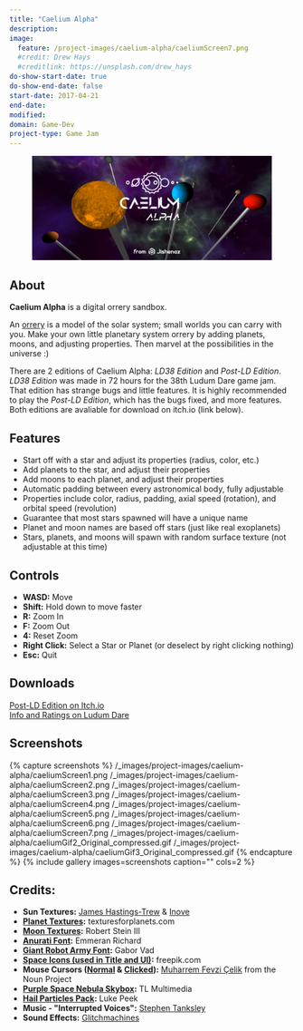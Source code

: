 ```yaml
---
title: "Caelium Alpha"
description: 
image:
  feature: /project-images/caelium-alpha/caeliumScreen7.png
  #credit: Drew Hays
  #creditlink: https://unsplash.com/drew_hays
do-show-start-date: true
do-show-end-date: false
start-date: 2017-04-21
end-date: 
modified: 
domain: Game-Dev
project-type: Game Jam
---
```


<figure>
	<a href="/_images/project-images/caelium-alpha/caeliumBanner.png" target="_blank">
		<img src="/_images/project-images/caelium-alpha/caeliumBanner.png" alt="">
	</a>
</figure>

## About

**Caelium Alpha** is a digital orrery sandbox. 

An [orrery](https://www.google.com/search?q=orrery&tbm=isch) is a model of the solar system; small worlds you can carry with you. Make your own little planetary system orrery by adding planets, moons, and adjusting properties. Then marvel at the possibilities in the universe :)

There are 2 editions of Caelium Alpha: *LD38 Edition* and *Post-LD Edition*. *LD38 Edition* was made in 72 hours for the 38th Ludum Dare game jam. That edition has strange bugs and little features. It is highly recommended to play the *Post-LD Edition*, which has the bugs fixed, and more features. Both editions are avaliable for download on itch.io (link below).

## Features

 - Start off with a star and adjust its properties (radius, color, etc.)
 - Add planets to the star, and adjust their properties
 - Add moons to each planet, and adjust their properties
 - Automatic padding between every astronomical body, fully adjustable
 - Properties include color, radius, padding, axial speed (rotation), and orbital speed (revolution)
 - Guarantee that most stars spawned will have a unique name
 - Planet and moon names are based off stars (just like real exoplanets)
 - Stars, planets, and moons will spawn with random surface texture (not adjustable at this time)


## Controls

 - **WASD:** Move
 - **Shift:** Hold down to move faster
 - **R:** Zoom In
 - **F:** Zoom Out
 - **4:** Reset Zoom
 - **Right Click:** Select a Star or Planet (or deselect by right clicking nothing)
 - **Esc:** Quit


## Downloads

 <div markdown="0">
     <a href="https://jishenaz.itch.io/caelium-alpha" class="btn">
         <i class="fa fa-lg fa-external-link" aria-hidden="true"></i> Post-LD Edition on Itch.io
     </a>
 </div>
 <div markdown="0">
     <a href="https://ldjam.com/events/ludum-dare/38/caelium-alpha/" class="btn">
         <i class="fa fa-lg fa-external-link" aria-hidden="true"></i> Info and Ratings on Ludum Dare
     </a>
 </div>



## Screenshots 
 {% capture screenshots %}
 	/_images/project-images/caelium-alpha/caeliumScreen1.png
 	/_images/project-images/caelium-alpha/caeliumScreen2.png
 	/_images/project-images/caelium-alpha/caeliumScreen3.png
    /_images/project-images/caelium-alpha/caeliumScreen4.png
    /_images/project-images/caelium-alpha/caeliumScreen5.png
    /_images/project-images/caelium-alpha/caeliumScreen6.png
    /_images/project-images/caelium-alpha/caeliumScreen7.png
    /_images/project-images/caelium-alpha/caeliumGif2_Original_compressed.gif
    /_images/project-images/caelium-alpha/caeliumGif3_Original_compressed.gif
 {% endcapture %}
 {% include gallery images=screenshots caption="" cols=2 %}


## Credits:
 - **Sun Textures:** [James Hastings-Trew](http://planetpixelemporium.com/sun.html) & [Inove](http://www.solarsystemscope.com/nexus/textures/planet_textures/)
 - **[Planet Textures](http://www.texturesforplanets.com/texture-packs.shtml):** texturesforplanets.com
 - **[Moon Textures](http://freebitmaps.blogspot.com/2010/10/srgb-planet-ako.html):** Robert Stein III
 - **[Anurati Font](https://www.behance.net/gallery/33704618/ANURATI-Free-font):** Emmeran Richard
 - **[Giant Robot Army Font](http://www.dafont.com/giant-robot-army.font):** Gabor Vad
 - **[Space Icons (used in Title and UI)](https://speckyboy.com/freebie-the-space-icon-set-50-icons-svg-png/):** freepik.com
 - **Mouse Cursors ([Normal](https://thenounproject.com/term/cursor/183252/) & [Clicked](https://thenounproject.com/term/cursor/183248/)):** [Muharrem Fevzi Çelik](https://thenounproject.com/muharrem) from the Noun Project
 - **[Purple Space Nebula Skybox](https://www.assetstore.unity3d.com/en/#!/content/25117):** TL Multimedia
 - **[Hail Particles Pack](https://www.assetstore.unity3d.com/en/#!/content/62038):** Luke Peek
 - **Music - "Interrupted Voices":** [Stephen Tanksley](https://soundcloud.com/stephen-tanksley)
 - **Sound Effects:** [Glitchmachines](http://glitchmachines.com/)
